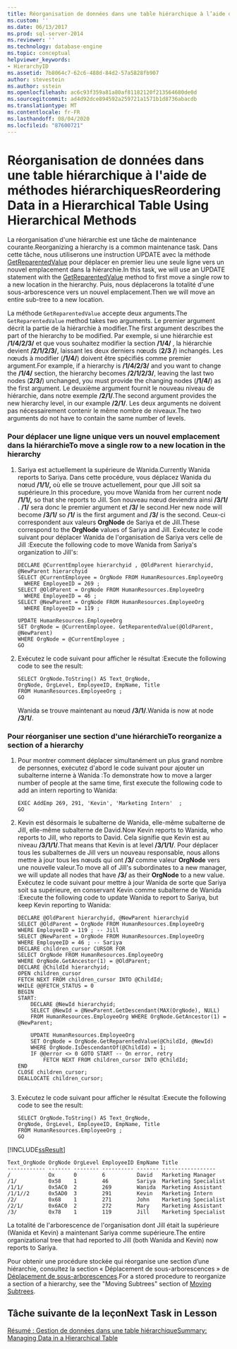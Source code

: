 ```yaml
---
title: Réorganisation de données dans une table hiérarchique à l’aide de méthodes hiérarchiques | Microsoft Docs
ms.custom: ''
ms.date: 06/13/2017
ms.prod: sql-server-2014
ms.reviewer: ''
ms.technology: database-engine
ms.topic: conceptual
helpviewer_keywords:
- HierarchyID
ms.assetid: 7b8064c7-62c6-488d-84d2-57a5828fb907
author: stevestein
ms.author: sstein
ms.openlocfilehash: ac6c93f359a81a80af81182120f213564680de0d
ms.sourcegitcommit: ad4d92dce894592a259721a1571b1d8736abacdb
ms.translationtype: MT
ms.contentlocale: fr-FR
ms.lasthandoff: 08/04/2020
ms.locfileid: "87600721"
---
```

# <a name="reordering-data-in-a-hierarchical-table-using-hierarchical-methods"></a><span data-ttu-id="d21d6-102">Réorganisation de données dans une table hiérarchique à l'aide de méthodes hiérarchiques</span><span class="sxs-lookup"><span data-stu-id="d21d6-102">Reordering Data in a Hierarchical Table Using Hierarchical Methods</span></span>
  <span data-ttu-id="d21d6-103">La réorganisation d'une hiérarchie est une tâche de maintenance courante.</span><span class="sxs-lookup"><span data-stu-id="d21d6-103">Reorganizing a hierarchy is a common maintenance task.</span></span> <span data-ttu-id="d21d6-104">Dans cette tâche, nous utiliserons une instruction UPDATE avec la méthode [GetReparentedValue](/sql/t-sql/data-types/getreparentedvalue-database-engine) pour déplacer en premier lieu une seule ligne vers un nouvel emplacement dans la hiérarchie.</span><span class="sxs-lookup"><span data-stu-id="d21d6-104">In this task, we will use an UPDATE statement with the [GetReparentedValue](/sql/t-sql/data-types/getreparentedvalue-database-engine) method to first move a single row to a new location in the hierarchy.</span></span> <span data-ttu-id="d21d6-105">Puis, nous déplacerons la totalité d'une sous-arborescence vers un nouvel emplacement.</span><span class="sxs-lookup"><span data-stu-id="d21d6-105">Then we will move an entire sub-tree to a new location.</span></span>  
  
 <span data-ttu-id="d21d6-106">La méthode `GetReparentedValue` accepte deux arguments.</span><span class="sxs-lookup"><span data-stu-id="d21d6-106">The `GetReparentedValue` method takes two arguments.</span></span> <span data-ttu-id="d21d6-107">Le premier argument décrit la partie de la hiérarchie à modifier.</span><span class="sxs-lookup"><span data-stu-id="d21d6-107">The first argument describes the part of the hierarchy to be modified.</span></span> <span data-ttu-id="d21d6-108">Par exemple, si une hiérarchie est **/1/4/2/3/** et que vous souhaitez modifier la section **/1/4/** , la hiérarchie devient **/2/1/2/3/**, laissant les deux derniers nœuds (**2/3 /**) inchangés. Les nœuds à modifier (**/1/4/**) doivent être spécifiés comme premier argument.</span><span class="sxs-lookup"><span data-stu-id="d21d6-108">For example, if a hierarchy is **/1/4/2/3/** and you want to change the **/1/4/** section, the hierarchy becomes **/2/1/2/3/**, leaving the last two nodes (**2/3/**) unchanged, you must provide the changing nodes (**/1/4/**) as the first argument.</span></span> <span data-ttu-id="d21d6-109">Le deuxième argument fournit le nouveau niveau de hiérarchie, dans notre exemple **/2/1/**.</span><span class="sxs-lookup"><span data-stu-id="d21d6-109">The second argument provides the new hierarchy level, in our example **/2/1/**.</span></span> <span data-ttu-id="d21d6-110">Les deux arguments ne doivent pas nécessairement contenir le même nombre de niveaux.</span><span class="sxs-lookup"><span data-stu-id="d21d6-110">The two arguments do not have to contain the same number of levels.</span></span>  
  
### <a name="to-move-a-single-row-to-a-new-location-in-the-hierarchy"></a><span data-ttu-id="d21d6-111">Pour déplacer une ligne unique vers un nouvel emplacement dans la hiérarchie</span><span class="sxs-lookup"><span data-stu-id="d21d6-111">To move a single row to a new location in the hierarchy</span></span>  
  
1.  <span data-ttu-id="d21d6-112">Sariya est actuellement la supérieure de Wanida.</span><span class="sxs-lookup"><span data-stu-id="d21d6-112">Currently Wanida reports to Sariya.</span></span> <span data-ttu-id="d21d6-113">Dans cette procédure, vous déplacez Wanida du nœud **/1/1/,** où elle se trouve actuellement, pour que Jill soit sa supérieure.</span><span class="sxs-lookup"><span data-stu-id="d21d6-113">In this procedure, you move Wanida from her current node **/1/1/,** so that she reports to Jill.</span></span> <span data-ttu-id="d21d6-114">Son nouveau nœud deviendra ainsi **/3/1/** . **/1/** sera donc le premier argument et **/3/** le second.</span><span class="sxs-lookup"><span data-stu-id="d21d6-114">Her new node will become **/3/1/** so **/1/** is the first argument and **/3/** is the second.</span></span> <span data-ttu-id="d21d6-115">Ceux-ci correspondent aux valeurs **OrgNode** de Sariya et de Jill.</span><span class="sxs-lookup"><span data-stu-id="d21d6-115">These correspond to the **OrgNode** values of Sariya and Jill.</span></span> <span data-ttu-id="d21d6-116">Exécutez le code suivant pour déplacer Wanida de l'organisation de Sariya vers celle de Jill :</span><span class="sxs-lookup"><span data-stu-id="d21d6-116">Execute the following code to move Wanida from Sariya's organization to Jill's:</span></span>  
  
    ```  
    DECLARE @CurrentEmployee hierarchyid , @OldParent hierarchyid, @NewParent hierarchyid  
    SELECT @CurrentEmployee = OrgNode FROM HumanResources.EmployeeOrg  
      WHERE EmployeeID = 269 ;   
    SELECT @OldParent = OrgNode FROM HumanResources.EmployeeOrg  
      WHERE EmployeeID = 46 ;   
    SELECT @NewParent = OrgNode FROM HumanResources.EmployeeOrg  
      WHERE EmployeeID = 119 ;   
  
    UPDATE HumanResources.EmployeeOrg  
    SET OrgNode = @CurrentEmployee. GetReparentedValue(@OldParent, @NewParent)   
    WHERE OrgNode = @CurrentEmployee ;  
    GO  
    ```  
  
2.  <span data-ttu-id="d21d6-117">Exécutez le code suivant pour afficher le résultat :</span><span class="sxs-lookup"><span data-stu-id="d21d6-117">Execute the following code to see the result:</span></span>  
  
    ```  
    SELECT OrgNode.ToString() AS Text_OrgNode,   
    OrgNode, OrgLevel, EmployeeID, EmpName, Title   
    FROM HumanResources.EmployeeOrg ;  
    GO  
    ```  
  
     <span data-ttu-id="d21d6-118">Wanida se trouve maintenant au nœud **/3/1/**.</span><span class="sxs-lookup"><span data-stu-id="d21d6-118">Wanida is now at node **/3/1/**.</span></span>  
  
### <a name="to-reorganize-a-section-of-a-hierarchy"></a><span data-ttu-id="d21d6-119">Pour réorganiser une section d'une hiérarchie</span><span class="sxs-lookup"><span data-stu-id="d21d6-119">To reorganize a section of a hierarchy</span></span>  
  
1.  <span data-ttu-id="d21d6-120">Pour montrer comment déplacer simultanément un plus grand nombre de personnes, exécutez d'abord le code suivant pour ajouter un subalterne interne à Wanida :</span><span class="sxs-lookup"><span data-stu-id="d21d6-120">To demonstrate how to move a larger number of people at the same time, first execute the following code to add an intern reporting to Wanida:</span></span>  
  
    ```  
    EXEC AddEmp 269, 291, 'Kevin', 'Marketing Intern'  ;  
    GO  
    ```  
  
2.  <span data-ttu-id="d21d6-121">Kevin est désormais le subalterne de Wanida, elle-même subalterne de Jill, elle-même subalterne de David.</span><span class="sxs-lookup"><span data-stu-id="d21d6-121">Now Kevin reports to Wanida, who reports to Jill, who reports to David.</span></span> <span data-ttu-id="d21d6-122">Cela signifie que Kevin est au niveau **/3/1/1/**.</span><span class="sxs-lookup"><span data-stu-id="d21d6-122">That means that Kevin is at level **/3/1/1/**.</span></span> <span data-ttu-id="d21d6-123">Pour déplacer tous les subalternes de Jill vers un nouveau responsable, nous allons mettre à jour tous les nœuds qui ont **/3/** comme valeur **OrgNode** vers une nouvelle valeur.</span><span class="sxs-lookup"><span data-stu-id="d21d6-123">To move all of Jill's subordinates to a new manager, we will update all nodes that have **/3/** as their **OrgNode** to a new value.</span></span> <span data-ttu-id="d21d6-124">Exécutez le code suivant pour mettre à jour Wanida de sorte que Sariya soit sa supérieure, en conservant Kevin comme subalterne de Wanida :</span><span class="sxs-lookup"><span data-stu-id="d21d6-124">Execute the following code to update Wanida to report to Sariya, but keep  Kevin reporting to Wanida:</span></span>  
  
    ```  
    DECLARE @OldParent hierarchyid, @NewParent hierarchyid  
    SELECT @OldParent = OrgNode FROM HumanResources.EmployeeOrg  
    WHERE EmployeeID = 119 ; -- Jill  
    SELECT @NewParent = OrgNode FROM HumanResources.EmployeeOrg  
    WHERE EmployeeID = 46 ; -- Sariya  
    DECLARE children_cursor CURSOR FOR  
    SELECT OrgNode FROM HumanResources.EmployeeOrg  
    WHERE OrgNode.GetAncestor(1) = @OldParent;  
    DECLARE @ChildId hierarchyid;  
    OPEN children_cursor  
    FETCH NEXT FROM children_cursor INTO @ChildId;  
    WHILE @@FETCH_STATUS = 0  
    BEGIN  
    START:  
        DECLARE @NewId hierarchyid;  
        SELECT @NewId = @NewParent.GetDescendant(MAX(OrgNode), NULL)  
        FROM HumanResources.EmployeeOrg WHERE OrgNode.GetAncestor(1) = @NewParent;  
  
        UPDATE HumanResources.EmployeeOrg  
        SET OrgNode = OrgNode.GetReparentedValue(@ChildId, @NewId)  
        WHERE OrgNode.IsDescendantOf(@ChildId) = 1;  
        IF @@error <> 0 GOTO START -- On error, retry  
            FETCH NEXT FROM children_cursor INTO @ChildId;  
    END  
    CLOSE children_cursor;  
    DEALLOCATE children_cursor;  
  
    ```  
  
3.  <span data-ttu-id="d21d6-125">Exécutez le code suivant pour afficher le résultat :</span><span class="sxs-lookup"><span data-stu-id="d21d6-125">Execute the following code to see the result:</span></span>  
  
    ```  
    SELECT OrgNode.ToString() AS Text_OrgNode,   
    OrgNode, OrgLevel, EmployeeID, EmpName, Title   
    FROM HumanResources.EmployeeOrg ;  
    GO  
    ```  
  
 [!INCLUDE[ssResult](../../includes/ssresult-md.md)]  
  
```  
Text_OrgNode OrgNode OrgLevel EmployeeID EmpName Title  
------------ ------- -------- ---------- ------- -----------------  
/            Ox      0        6          David   Marketing Manager  
/1/          0x58    1        46         Sariya  Marketing Specialist  
/1/1/        0x5AC0  2        269        Wanida  Marketing Assistant  
/1/1//2      0x5AD0  3        291        Kevin   Marketing Intern  
/2/          0x68    1        271        John    Marketing Specialist  
/2/1/        0x6AC0  2        272        Mary    Marketing Assistant  
/3/          0x78    1        119        Jill    Marketing Specialist  
```  
  
 <span data-ttu-id="d21d6-126">La totalité de l'arborescence de l'organisation dont Jill était la supérieure (Wanida et Kevin) a maintenant Sariya comme supérieure.</span><span class="sxs-lookup"><span data-stu-id="d21d6-126">The entire organizational tree that had reported to Jill (both Wanida and Kevin) now reports to Sariya.</span></span>  
  
 <span data-ttu-id="d21d6-127">Pour obtenir une procédure stockée qui réorganise une section d’une hiérarchie, consultez la section « Déplacement de sous-arborescences » de [Déplacement de sous-arborescences](../hierarchical-data-sql-server.md#BKMK_MovingSubtrees).</span><span class="sxs-lookup"><span data-stu-id="d21d6-127">For a stored procedure to reorganize a section of a hierarchy, see the "Moving Subtrees" section of [Moving Subtrees](../hierarchical-data-sql-server.md#BKMK_MovingSubtrees).</span></span>  
  
## <a name="next-task-in-lesson"></a><span data-ttu-id="d21d6-128">Tâche suivante de la leçon</span><span class="sxs-lookup"><span data-stu-id="d21d6-128">Next Task in Lesson</span></span>  
 [<span data-ttu-id="d21d6-129">Résumé : Gestion de données dans une table hiérarchique</span><span class="sxs-lookup"><span data-stu-id="d21d6-129">Summary: Managing Data in a Hierarchical Table</span></span>](lesson-2-5-summary-managing-data-in-a-hierarchical-table.md)  
  
  
